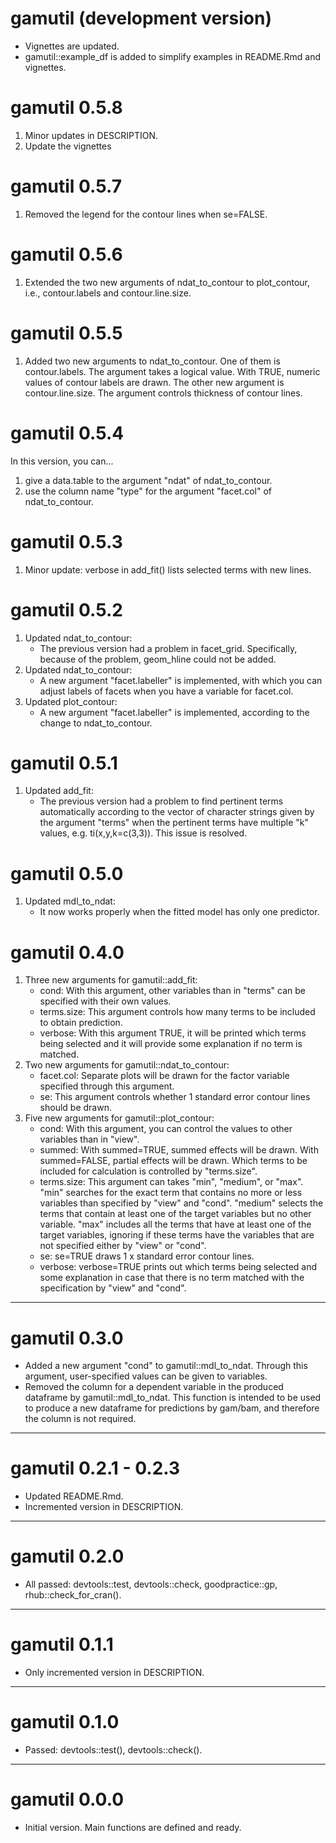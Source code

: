 # gamutil (development version)

* Vignettes are updated.
* gamutil::example_df is added to simplify examples in README.Rmd and vignettes.

# gamutil 0.5.8

1. Minor updates in DESCRIPTION.
2. Update the vignettes

# gamutil 0.5.7

1. Removed the legend for the contour lines when se=FALSE.

# gamutil 0.5.6

1. Extended the two new arguments of ndat_to_contour to plot_contour, i.e., contour.labels and contour.line.size.

# gamutil 0.5.5

1. Added two new arguments to ndat_to_contour. One of them is contour.labels. The argument takes a logical value. With TRUE, numeric values of contour labels are drawn. The other new argument is contour.line.size. The argument controls thickness of contour lines.

# gamutil 0.5.4

In this version, you can...
1. give a data.table to the argument "ndat" of ndat_to_contour.
2. use the column name "type" for the argument "facet.col" of ndat_to_contour.

# gamutil 0.5.3

1. Minor update: verbose in add_fit() lists selected terms with new lines.

# gamutil 0.5.2

1. Updated ndat_to_contour:
    - The previous version had a problem in facet_grid. Specifically, because of the problem, geom_hline could not be added.
2. Updated ndat_to_contour:
    - A new argument "facet.labeller" is implemented, with which you can adjust labels of facets when you have a variable for facet.col.
3. Updated plot_contour:
    - A new argument "facet.labeller" is implemented, according to the change to ndat_to_contour.

# gamutil 0.5.1

1. Updated add_fit:
    - The previous version had a problem to find pertinent terms automatically according to the vector of character strings given by the argument "terms" when the pertinent terms have multiple "k" values, e.g. ti(x,y,k=c(3,3)). This issue is resolved.

# gamutil 0.5.0

1. Updated mdl_to_ndat:
    - It now works properly when the fitted model has only one predictor.

# gamutil 0.4.0

1. Three new arguments for gamutil::add_fit:
    - cond: With this argument, other variables than in "terms" can be specified with their own values.
    - terms.size: This argument controls how many terms to be included to obtain prediction.
    - verbose: With this argument TRUE, it will be printed which terms being selected and it will provide some explanation if no term is matched.
2. Two new arguments for gamutil::ndat_to_contour:
    - facet.col: Separate plots will be drawn for the factor variable specified through this argument.
    - se: This argument controls whether 1 standard error contour lines should be drawn.
3. Five new arguments for gamutil::plot_contour:
    - cond: With this argument, you can control the values to other variables than in "view".
    - summed: With summed=TRUE, summed effects will be drawn. With summed=FALSE, partial effects will be drawn. Which terms to be included for calculation is controlled by "terms.size".
    - terms.size: This argument can takes "min", "medium", or "max". "min" searches for the exact term that contains no more or less variables than specified by "view" and "cond". "medium" selects the terms that contain at least one of the target variables but no other variable. "max" includes all the terms that have at least one of the target variables, ignoring if these terms have the variables that are not specified either by "view" or "cond".
    - se: se=TRUE draws 1 x standard error contour lines.
    - verbose: verbose=TRUE prints out which terms being selected and some explanation in case that there is no term matched with the specification by "view" and "cond".

---

# gamutil 0.3.0

- Added a new argument "cond" to gamutil::mdl_to_ndat. Through this argument, user-specified values can be given to variables.
- Removed the column for a dependent variable in the produced dataframe by gamutil::mdl_to_ndat. This function is intended to be used to produce a new dataframe for predictions by gam/bam, and therefore the column is not required.

---

# gamutil 0.2.1 - 0.2.3

- Updated README.Rmd.
- Incremented version in DESCRIPTION.

---

# gamutil 0.2.0

- All passed: devtools::test, devtools::check, goodpractice::gp, rhub::check_for_cran().

---

# gamutil 0.1.1

- Only incremented version in DESCRIPTION.

---

# gamutil 0.1.0

- Passed: devtools::test(), devtools::check().

---

# gamutil 0.0.0

- Initial version. Main functions are defined and ready.
